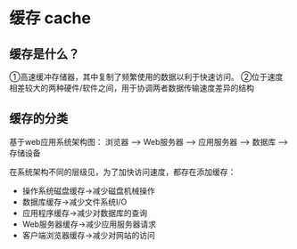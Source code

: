 # 缓存 cache

## 缓存是什么？
①高速缓冲存储器，其中复制了频繁使用的数据以利于快速访问。
②位于速度相差较大的两种硬件/软件之间，用于协调两者数据传输速度差异的结构

## 缓存的分类
基于web应用系统架构图：
浏览器 --> Web服务器 --> 应用服务器 -->  数据库 --> 存储设备 

在系统架构不同的层级见，为了加快访问速度，都存在添加缓存：
- 操作系统磁盘缓存->减少磁盘机械操作
- 数据库缓存->减少文件系统I/O
- 应用程序缓存->减少对数据库的查询 
- Web服务器缓存->减少应用服务器请求
- 客户端浏览器缓存->减少对网站的访问
